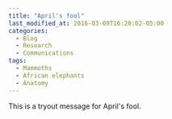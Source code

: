 ```yaml
---
title: "April's fool"
last_modified_at: 2016-03-09T16:20:02-05:00
categories:
  - Blog
  - Research
  - Communications
tags:
  - Mammoths
  - African elephants
  - Anatomy
---
```


This is a tryout message for April's fool.
